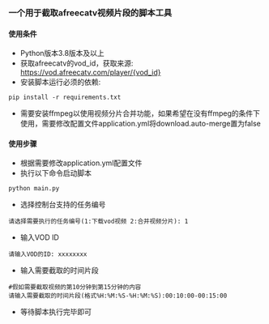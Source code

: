 ### 一个用于截取afreecatv视频片段的脚本工具
#### 使用条件
* Python版本3.8版本及以上
* 获取afreecatv的vod_id，获取来源: https://vod.afreecatv.com/player/{vod_id}
* 安装脚本运行必须的依赖: 
```commandline
pip install -r requirements.txt
```
* 需要安装ffmpeg以使用视频分片合并功能，如果希望在没有ffmpeg的条件下使用，需要修改配置文件application.yml将download.auto-merge置为false

#### 使用步骤
* 根据需要修改application.yml配置文件
* 执行以下命令启动脚本
```commandline
python main.py
```
* 选择控制台支持的任务编号
```commandline
请选择需要执行的任务编号(1:下载vod视频 2:合并视频分片): 1
```
* 输入VOD ID
```commandline
请输入VOD的ID: xxxxxxxx
```
* 输入需要截取的时间片段
```commandline
#假如需要截取视频的第10分钟到第15分钟的内容
请输入需要截取的时间片段(格式%H:%M:%S-%H:%M:%S):00:10:00-00:15:00
```
* 等待脚本执行完毕即可